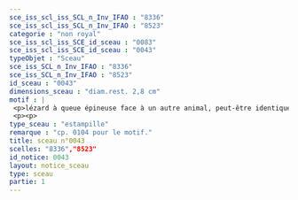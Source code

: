 ```yaml
---
sce_iss_scl_iss_SCL_n_Inv_IFAO : "8336"
sce_iss_scl_iss_SCL_n_Inv_IFAO : "8523"
categorie : "non royal"
sce_iss_scl_iss_SCE_id_sceau : "0083"
sce_iss_scl_iss_SCE_id_sceau : "0043"
typeObjet : "Sceau"
sce_iss_SCL_n_Inv_IFAO : "8336"
sce_iss_SCL_n_Inv_IFAO : "8523"
id_sceau : "0043"
dimensions_sceau : "diam.rest. 2,8 cm"
motif : |
 <p>lézard à queue épineuse face à un autre animal, peut-être identique</p>
 <p><p>
type_sceau : "estampille"
remarque : "cp. 0104 pour le motif."
title: sceau n°0043
scelles: "8336","8523"
id_notice: 0043
layout: notice_sceau
type: sceau
partie: 1
---
```

